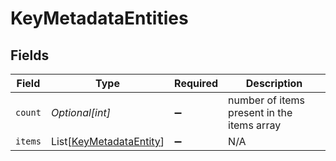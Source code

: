 # KeyMetadataEntities


## Fields

| Field                                                               | Type                                                                | Required                                                            | Description                                                         |
| ------------------------------------------------------------------- | ------------------------------------------------------------------- | ------------------------------------------------------------------- | ------------------------------------------------------------------- |
| `count`                                                             | *Optional[int]*                                                     | :heavy_minus_sign:                                                  | number of items present in the items array                          |
| `items`                                                             | List[[KeyMetadataEntity](../../models/shared/keymetadataentity.md)] | :heavy_minus_sign:                                                  | N/A                                                                 |